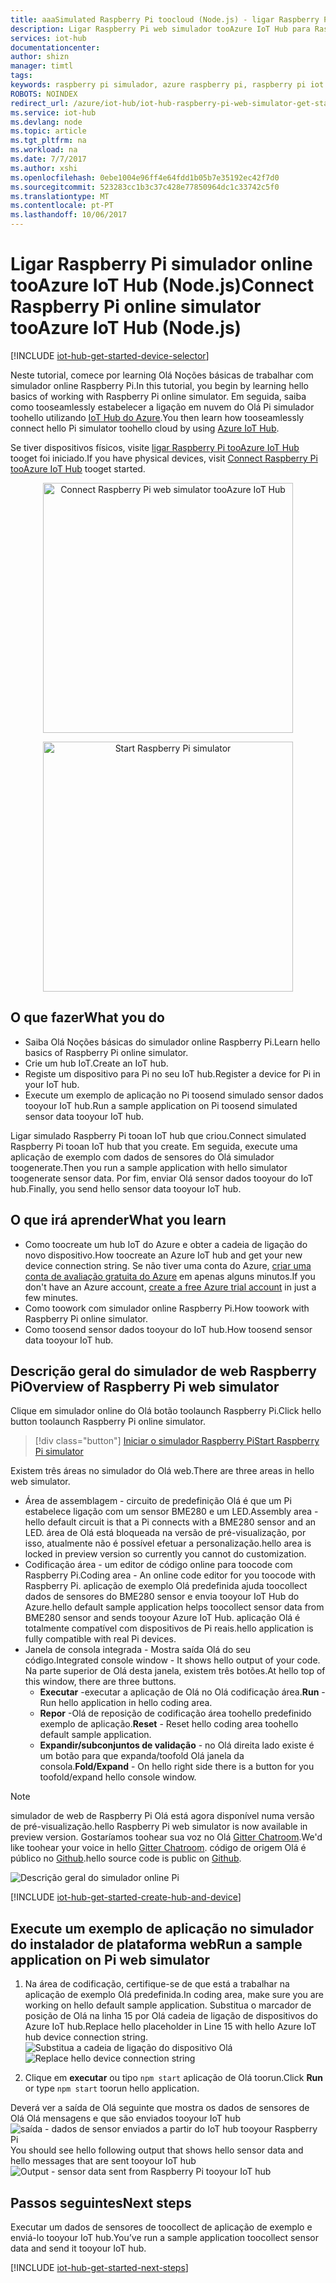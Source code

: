 ```yaml
---
title: aaaSimulated Raspberry Pi toocloud (Node.js) - ligar Raspberry Pi web simulador tooAzure IoT Hub | Microsoft Docs
description: Ligar Raspberry Pi web simulador tooAzure IoT Hub para Raspberry Pi toosend dados toohello em nuvem do Azure.
services: iot-hub
documentationcenter: 
author: shizn
manager: timtl
tags: 
keywords: raspberry pi simulador, azure raspberry pi, raspberry pi iot hub iot, raspberry pi enviar dados toocloud, raspberry pi toocloud
ROBOTS: NOINDEX
redirect_url: /azure/iot-hub/iot-hub-raspberry-pi-web-simulator-get-started
ms.service: iot-hub
ms.devlang: node
ms.topic: article
ms.tgt_pltfrm: na
ms.workload: na
ms.date: 7/7/2017
ms.author: xshi
ms.openlocfilehash: 0ebe1004e96ff4e64fdd1b05b7e35192ec42f7d0
ms.sourcegitcommit: 523283cc1b3c37c428e77850964dc1c33742c5f0
ms.translationtype: MT
ms.contentlocale: pt-PT
ms.lasthandoff: 10/06/2017
---
```

# <a name="connect-raspberry-pi-online-simulator-tooazure-iot-hub-nodejs"></a><span data-ttu-id="6f1bc-104">Ligar Raspberry Pi simulador online tooAzure IoT Hub (Node.js)</span><span class="sxs-lookup"><span data-stu-id="6f1bc-104">Connect Raspberry Pi online simulator tooAzure IoT Hub (Node.js)</span></span>

[!INCLUDE [iot-hub-get-started-device-selector](../../includes/iot-hub-get-started-device-selector.md)]

<span data-ttu-id="6f1bc-105">Neste tutorial, comece por learning Olá Noções básicas de trabalhar com simulador online Raspberry Pi.</span><span class="sxs-lookup"><span data-stu-id="6f1bc-105">In this tutorial, you begin by learning hello basics of working with Raspberry Pi online simulator.</span></span> <span data-ttu-id="6f1bc-106">Em seguida, saiba como tooseamlessly estabelecer a ligação em nuvem do Olá Pi simulador toohello utilizando [IoT Hub do Azure](iot-hub-what-is-iot-hub.md).</span><span class="sxs-lookup"><span data-stu-id="6f1bc-106">You then learn how tooseamlessly connect hello Pi simulator toohello cloud by using [Azure IoT Hub](iot-hub-what-is-iot-hub.md).</span></span> 

<span data-ttu-id="6f1bc-107">Se tiver dispositivos físicos, visite [ligar Raspberry Pi tooAzure IoT Hub](iot-hub-raspberry-pi-kit-node-get-started.md) tooget foi iniciado.</span><span class="sxs-lookup"><span data-stu-id="6f1bc-107">If you have physical devices, visit [Connect Raspberry Pi tooAzure IoT Hub](iot-hub-raspberry-pi-kit-node-get-started.md) tooget started.</span></span> 

<p>
<div id="diag" style="width:100%; text-align:center">
<a href="https://azure-samples.github.io/raspberry-pi-web-simulator/#getstarted">
<img src="media/iot-hub-raspberry-pi-web-simulator/3_banner.png" alt="Connect Raspberry Pi web simulator tooAzure IoT Hub" width="400">
</div>
<p>
<div id="button" style="width:100%; text-align:center">
<a href="https://azure-samples.github.io/raspberry-pi-web-simulator/#Getstarted">
<img src="media/iot-hub-raspberry-pi-web-simulator/6_button_default.png" alt="Start Raspberry Pi simulator" width="400" onmouseover="this.src='media/iot-hub-raspberry-pi-web-simulator/5_button_click.png';" onmouseout="this.src='media/iot-hub-raspberry-pi-web-simulator/6_button_default.png';">
</div>

## <a name="what-you-do"></a><span data-ttu-id="6f1bc-108">O que fazer</span><span class="sxs-lookup"><span data-stu-id="6f1bc-108">What you do</span></span>

* <span data-ttu-id="6f1bc-109">Saiba Olá Noções básicas do simulador online Raspberry Pi.</span><span class="sxs-lookup"><span data-stu-id="6f1bc-109">Learn hello basics of Raspberry Pi online simulator.</span></span>
* <span data-ttu-id="6f1bc-110">Crie um hub IoT.</span><span class="sxs-lookup"><span data-stu-id="6f1bc-110">Create an IoT hub.</span></span>
* <span data-ttu-id="6f1bc-111">Registe um dispositivo para Pi no seu IoT hub.</span><span class="sxs-lookup"><span data-stu-id="6f1bc-111">Register a device for Pi in your IoT hub.</span></span>
* <span data-ttu-id="6f1bc-112">Execute um exemplo de aplicação no Pi toosend simulado sensor dados tooyour IoT hub.</span><span class="sxs-lookup"><span data-stu-id="6f1bc-112">Run a sample application on Pi toosend simulated sensor data tooyour IoT hub.</span></span>

<span data-ttu-id="6f1bc-113">Ligar simulado Raspberry Pi tooan IoT hub que criou.</span><span class="sxs-lookup"><span data-stu-id="6f1bc-113">Connect simulated Raspberry Pi tooan IoT hub that you create.</span></span> <span data-ttu-id="6f1bc-114">Em seguida, execute uma aplicação de exemplo com dados de sensores do Olá simulador toogenerate.</span><span class="sxs-lookup"><span data-stu-id="6f1bc-114">Then you run a sample application with hello simulator toogenerate sensor data.</span></span> <span data-ttu-id="6f1bc-115">Por fim, enviar Olá sensor dados tooyour do IoT hub.</span><span class="sxs-lookup"><span data-stu-id="6f1bc-115">Finally, you send hello sensor data tooyour IoT hub.</span></span>

## <a name="what-you-learn"></a><span data-ttu-id="6f1bc-116">O que irá aprender</span><span class="sxs-lookup"><span data-stu-id="6f1bc-116">What you learn</span></span>

* <span data-ttu-id="6f1bc-117">Como toocreate um hub IoT do Azure e obter a cadeia de ligação do novo dispositivo.</span><span class="sxs-lookup"><span data-stu-id="6f1bc-117">How toocreate an Azure IoT hub and get your new device connection string.</span></span> <span data-ttu-id="6f1bc-118">Se não tiver uma conta do Azure, [criar uma conta de avaliação gratuita do Azure](https://azure.microsoft.com/free/) em apenas alguns minutos.</span><span class="sxs-lookup"><span data-stu-id="6f1bc-118">If you don't have an Azure account, [create a free Azure trial account](https://azure.microsoft.com/free/) in just a few minutes.</span></span>
* <span data-ttu-id="6f1bc-119">Como toowork com simulador online Raspberry Pi.</span><span class="sxs-lookup"><span data-stu-id="6f1bc-119">How toowork with Raspberry Pi online simulator.</span></span>
* <span data-ttu-id="6f1bc-120">Como toosend sensor dados tooyour do IoT hub.</span><span class="sxs-lookup"><span data-stu-id="6f1bc-120">How toosend sensor data tooyour IoT hub.</span></span>

## <a name="overview-of-raspberry-pi-web-simulator"></a><span data-ttu-id="6f1bc-121">Descrição geral do simulador de web Raspberry Pi</span><span class="sxs-lookup"><span data-stu-id="6f1bc-121">Overview of Raspberry Pi web simulator</span></span>

<span data-ttu-id="6f1bc-122">Clique em simulador online do Olá botão toolaunch Raspberry Pi.</span><span class="sxs-lookup"><span data-stu-id="6f1bc-122">Click hello button toolaunch Raspberry Pi online simulator.</span></span>

> [!div class="button"]
[<span data-ttu-id="6f1bc-123">Iniciar o simulador Raspberry Pi</span><span class="sxs-lookup"><span data-stu-id="6f1bc-123">Start Raspberry Pi simulator</span></span>](https://azure-samples.github.io/raspberry-pi-web-simulator/#GetStarted)

<span data-ttu-id="6f1bc-124">Existem três áreas no simulador do Olá web.</span><span class="sxs-lookup"><span data-stu-id="6f1bc-124">There are three areas in hello web simulator.</span></span>
* <span data-ttu-id="6f1bc-125">Área de assemblagem - circuito de predefinição Olá é que um Pi estabelece ligação com um sensor BME280 e um LED.</span><span class="sxs-lookup"><span data-stu-id="6f1bc-125">Assembly area - hello default circuit is that a Pi connects with a BME280 sensor and an LED.</span></span> <span data-ttu-id="6f1bc-126">área de Olá está bloqueada na versão de pré-visualização, por isso, atualmente não é possível efetuar a personalização.</span><span class="sxs-lookup"><span data-stu-id="6f1bc-126">hello area is locked in preview version so currently you cannot do customization.</span></span>
* <span data-ttu-id="6f1bc-127">Codificação área - um editor de código online para toocode com Raspberry Pi.</span><span class="sxs-lookup"><span data-stu-id="6f1bc-127">Coding area - An online code editor for you toocode with Raspberry Pi.</span></span> <span data-ttu-id="6f1bc-128">aplicação de exemplo Olá predefinida ajuda toocollect dados de sensores do BME280 sensor e envia tooyour IoT Hub do Azure.</span><span class="sxs-lookup"><span data-stu-id="6f1bc-128">hello default sample application helps toocollect sensor data from BME280 sensor and sends tooyour Azure IoT Hub.</span></span> <span data-ttu-id="6f1bc-129">aplicação Olá é totalmente compatível com dispositivos de Pi reais.</span><span class="sxs-lookup"><span data-stu-id="6f1bc-129">hello application is fully compatible with real Pi devices.</span></span> 
* <span data-ttu-id="6f1bc-130">Janela de consola integrada - Mostra saída Olá do seu código.</span><span class="sxs-lookup"><span data-stu-id="6f1bc-130">Integrated console window - It shows hello output of your code.</span></span> <span data-ttu-id="6f1bc-131">Na parte superior de Olá desta janela, existem três botões.</span><span class="sxs-lookup"><span data-stu-id="6f1bc-131">At hello top of this window, there are three buttons.</span></span>
   * <span data-ttu-id="6f1bc-132">**Executar** -executar a aplicação de Olá no Olá codificação área.</span><span class="sxs-lookup"><span data-stu-id="6f1bc-132">**Run** - Run hello application in hello coding area.</span></span>
   * <span data-ttu-id="6f1bc-133">**Repor** -Olá de reposição de codificação área toohello predefinido exemplo de aplicação.</span><span class="sxs-lookup"><span data-stu-id="6f1bc-133">**Reset** - Reset hello coding area toohello default sample application.</span></span>
   * <span data-ttu-id="6f1bc-134">**Expandir/subconjuntos de validação** - no Olá direita lado existe é um botão para que expanda/toofold Olá janela da consola.</span><span class="sxs-lookup"><span data-stu-id="6f1bc-134">**Fold/Expand** - On hello right side there is a button for you toofold/expand hello console window.</span></span>

> [!NOTE] 
<span data-ttu-id="6f1bc-135">simulador de web de Raspberry Pi Olá está agora disponível numa versão de pré-visualização.</span><span class="sxs-lookup"><span data-stu-id="6f1bc-135">hello Raspberry Pi web simulator is now available in preview version.</span></span> <span data-ttu-id="6f1bc-136">Gostaríamos toohear sua voz no Olá [Gitter Chatroom](https://gitter.im/Microsoft/raspberry-pi-web-simulator).</span><span class="sxs-lookup"><span data-stu-id="6f1bc-136">We'd like toohear your voice in hello [Gitter Chatroom](https://gitter.im/Microsoft/raspberry-pi-web-simulator).</span></span> <span data-ttu-id="6f1bc-137">código de origem Olá é público no [Github](https://github.com/Azure-Samples/raspberry-pi-web-simulator).</span><span class="sxs-lookup"><span data-stu-id="6f1bc-137">hello source code is public on [Github](https://github.com/Azure-Samples/raspberry-pi-web-simulator).</span></span>

![Descrição geral do simulador online Pi](media/iot-hub-raspberry-pi-web-simulator/0_overview.png)

[!INCLUDE [iot-hub-get-started-create-hub-and-device](../../includes/iot-hub-get-started-create-hub-and-device.md)]


## <a name="run-a-sample-application-on-pi-web-simulator"></a><span data-ttu-id="6f1bc-139">Execute um exemplo de aplicação no simulador do instalador de plataforma web</span><span class="sxs-lookup"><span data-stu-id="6f1bc-139">Run a sample application on Pi web simulator</span></span>

1. <span data-ttu-id="6f1bc-140">Na área de codificação, certifique-se de que está a trabalhar na aplicação de exemplo Olá predefinida.</span><span class="sxs-lookup"><span data-stu-id="6f1bc-140">In coding area, make sure you are working on hello default sample application.</span></span> <span data-ttu-id="6f1bc-141">Substitua o marcador de posição de Olá na linha 15 por Olá cadeia de ligação de dispositivos do Azure IoT hub.</span><span class="sxs-lookup"><span data-stu-id="6f1bc-141">Replace hello placeholder in Line 15 with hello Azure IoT hub device connection string.</span></span>
   <span data-ttu-id="6f1bc-142">![Substitua a cadeia de ligação do dispositivo Olá](media/iot-hub-raspberry-pi-web-simulator/1_connectionstring.png)</span><span class="sxs-lookup"><span data-stu-id="6f1bc-142">![Replace hello device connection string](media/iot-hub-raspberry-pi-web-simulator/1_connectionstring.png)</span></span>

2. <span data-ttu-id="6f1bc-143">Clique em **executar** ou tipo `npm start` aplicação de Olá toorun.</span><span class="sxs-lookup"><span data-stu-id="6f1bc-143">Click **Run** or type `npm start` toorun hello application.</span></span>


<span data-ttu-id="6f1bc-144">Deverá ver a saída de Olá seguinte que mostra os dados de sensores de Olá Olá mensagens e que são enviados tooyour IoT hub ![saída - dados de sensor enviados a partir do IoT hub tooyour Raspberry Pi](media/iot-hub-raspberry-pi-web-simulator/2_run_application.png)</span><span class="sxs-lookup"><span data-stu-id="6f1bc-144">You should see hello following output that shows hello sensor data and hello messages that are sent tooyour IoT hub ![Output - sensor data sent from Raspberry Pi tooyour IoT hub](media/iot-hub-raspberry-pi-web-simulator/2_run_application.png)</span></span>


## <a name="next-steps"></a><span data-ttu-id="6f1bc-145">Passos seguintes</span><span class="sxs-lookup"><span data-stu-id="6f1bc-145">Next steps</span></span>

<span data-ttu-id="6f1bc-146">Executar um dados de sensores de toocollect de aplicação de exemplo e enviá-lo tooyour IoT hub.</span><span class="sxs-lookup"><span data-stu-id="6f1bc-146">You’ve run a sample application toocollect sensor data and send it tooyour IoT hub.</span></span>

[!INCLUDE [iot-hub-get-started-next-steps](../../includes/iot-hub-get-started-next-steps.md)]
